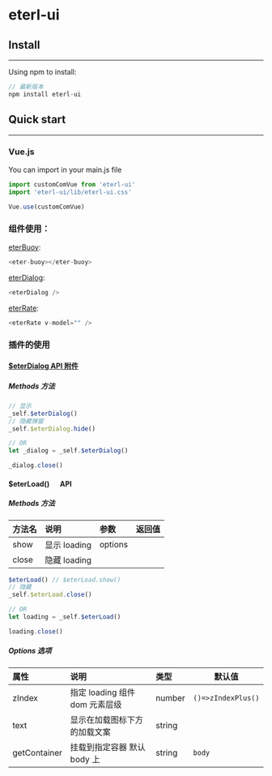 # eterl-ui

## Install

---

Using npm to install:

```javascript
// 最新版本
npm install eterl-ui
```

## Quick start

---

<h3>Vue.js</h3>
You can import in your main.js file

```javascript
import customComVue from 'eterl-ui'
import 'eterl-ui/lib/eterl-ui.css'

Vue.use(customComVue)
```

### 组件使用：

[eterBuoy](./docs/eterBuoy.md):

```javascript
<eter-buoy></eter-buoy>
```

[eterDialog](./docs//eterDialog.md):

```javascript
<eterDialog />
```

[eterRate](./docs//eterRate.md):

```javascript
<eterRate v-model="" />
```

### 插件的使用

#### [$eterDialog API 附件](./docs//eterDialog.md)

##### Methods 方法

```javascript
// 显示
_self.$eterDialog()
// 隐藏弹窗
_self.$eterDialog.hide()

// OR
let _dialog = _self.$eterDialog()

_dialog.close()
```

#### $eterLoad() &emsp; API

##### Methods 方法

| 方法名 | 说明         | 参数    | 返回值 |
| :----- | :----------- | :------ | ------ |
| show   | 显示 loading | options |
| close  | 隐藏 loading |         |

```javascript
$eterLoad() // $eterLoad.show()
// 隐藏
_self.$eterLoad.close()

// OR
let loading = _self.$eterLoad()

loading.close()
```

##### Options 选项

| 属性         | 说明                           | 类型   | 默认值             |
| :----------- | :----------------------------- | :----- | ------------------ |
| zIndex       | 指定 loading 组件 dom 元素层级 | number | `()=>zIndexPlus()` |
| text         | 显示在加载图标下方的加载文案   | string |                    |
| getContainer | 挂载到指定容器 默认 body 上    | string | `body`             |
